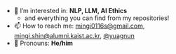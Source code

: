 - 🔭 I’m interested in: **NLP, LLM, AI Ethics**
  - and everything you can find from my repositories!
- 📫 How to reach me: [mingi0116s@gmail.com](mailto:mingi0116s@gmail.com), [mingi.shin@alumni.kaist.ac.kr](mailto:mingi.shin@alumni.kaist.ac.kr), [@yuagnun](https://twitter.com/yuagnun)
- 📢 Pronouns: **He/him**

<!--
- 🔭 I’m currently working on ...
- 🌱 I’m currently learning ...
- 👯 I’m looking to collaborate on ...
- 🤔 I’m looking for help with ...
- 💬 Ask me about ...
- 📫 How to reach me: ...
- 😄 Pronouns: ...
- ⚡ Fun fact: ...
-->
